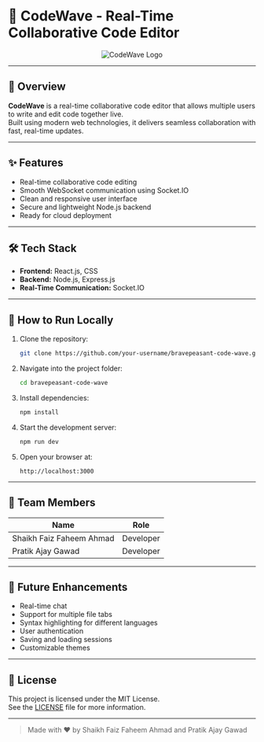 # 🚀 CodeWave - Real-Time Collaborative Code Editor

<p align="center">
  <img src="https://img.shields.io/badge/CodeWave-Real-Time-Collaboration-blueviolet?style=for-the-badge&logo=codeforces&logoColor=white" alt="CodeWave Logo">
</p>

---

## 📖 Overview
**CodeWave** is a real-time collaborative code editor that allows multiple users to write and edit code together live.  
Built using modern web technologies, it delivers seamless collaboration with fast, real-time updates.

---

## ✨ Features
- Real-time collaborative code editing
- Smooth WebSocket communication using Socket.IO
- Clean and responsive user interface
- Secure and lightweight Node.js backend
- Ready for cloud deployment

---

## 🛠️ Tech Stack
- **Frontend:** React.js, CSS
- **Backend:** Node.js, Express.js
- **Real-Time Communication:** Socket.IO

---

## 🚀 How to Run Locally

1. Clone the repository:
   ```bash
   git clone https://github.com/your-username/bravepeasant-code-wave.git
   ```

2. Navigate into the project folder:
   ```bash
   cd bravepeasant-code-wave
   ```

3. Install dependencies:
   ```bash
   npm install
   ```

4. Start the development server:
   ```bash
   npm run dev
   ```

5. Open your browser at:
   ```
   http://localhost:3000
   ```

---

## 👥 Team Members
| Name                      | Role           |
|----------------------------|----------------|
| Shaikh Faiz Faheem Ahmad   | Developer      |
| Pratik Ajay Gawad          | Developer      |

---

## 🎯 Future Enhancements
- Real-time chat
- Support for multiple file tabs
- Syntax highlighting for different languages
- User authentication
- Saving and loading sessions
- Customizable themes

---

## 📄 License
This project is licensed under the MIT License.  
See the [LICENSE](./LICENSE) file for more information.

---

> Made with ❤️ by Shaikh Faiz Faheem Ahmad and Pratik Ajay Gawad
